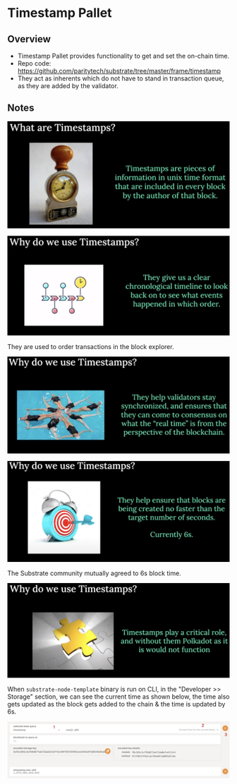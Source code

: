 # Timestamp Pallet

## Overview

- Timestamp Pallet provides functionality to get and set the on-chain time.
- Repo code: https://github.com/paritytech/substrate/tree/master/frame/timestamp
- They act as inherents which do not have to stand in transaction queue, as they are added by the validator.

## Notes

![](../../img/pallet-timestamp-1.png)

![](../../img/pallet-timestamp-2.png)

They are used to order transactions in the block explorer.

![](../../img/pallet-timestamp-3.png)

![](../../img/pallet-timestamp-4.png)

The Substrate community mutually agreed to 6s block time.

![](../../img/pallet-timestamp-5.png)

When `substrate-node-template` binary is run on CLI, in the "Developer >> Storage" section, we can see the current time as shown below, the time also gets updated as the block gets added to the chain & the time is updated by 6s.

![](../../img/pallet-timestamp-6.png)
